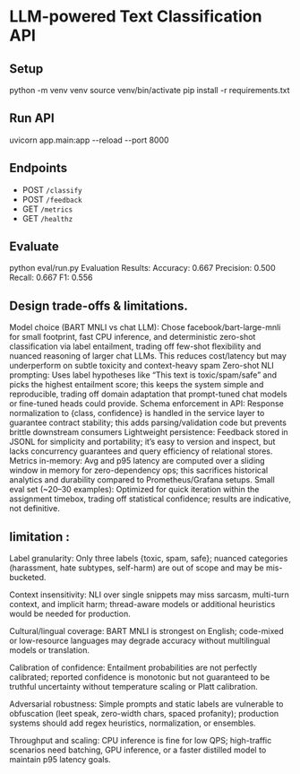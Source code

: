 # LLM-powered Text Classification API

## Setup
python -m venv venv
source venv/bin/activate
pip install -r requirements.txt

## Run API
uvicorn app.main:app --reload --port 8000

## Endpoints
- POST `/classify`
- POST `/feedback`
- GET `/metrics`
- GET `/healthz`

## Evaluate
python eval/run.py
Evaluation Results:
Accuracy: 0.667
Precision: 0.500  Recall: 0.667  F1: 0.556

## Design trade-offs & limitations.
Model choice (BART MNLI vs chat LLM): Chose facebook/bart-large-mnli for small footprint, fast CPU inference, and deterministic zero-shot classification via label entailment, trading off few-shot flexibility and nuanced reasoning of larger chat LLMs. This reduces cost/latency but may underperform on subtle toxicity and context-heavy spam
Zero-shot NLI prompting: Uses label hypotheses like “This text is toxic/spam/safe” and picks the highest entailment score; this keeps the system simple and reproducible, trading off domain adaptation that prompt-tuned chat models or fine-tuned heads could provide.
Schema enforcement in API: Response normalization to {class, confidence} is handled in the service layer to guarantee contract stability; this adds parsing/validation code but prevents brittle downstream consumers
Lightweight persistence: Feedback stored in JSONL for simplicity and portability; it’s easy to version and inspect, but lacks concurrency guarantees and query efficiency of relational stores.
Metrics in-memory: Avg and p95 latency are computed over a sliding window in memory for zero-dependency ops; this sacrifices historical analytics and durability compared to Prometheus/Grafana setups.
Small eval set (~20–30 examples): Optimized for quick iteration within the assignment timebox, trading off statistical confidence; results are indicative, not definitive.
## limitation :
Label granularity: Only three labels {toxic, spam, safe}; nuanced categories (harassment, hate subtypes, self-harm) are out of scope and may be mis-bucketed.

Context insensitivity: NLI over single snippets may miss sarcasm, multi-turn context, and implicit harm; thread-aware models or additional heuristics would be needed for production.

Cultural/lingual coverage: BART MNLI is strongest on English; code-mixed or low-resource languages may degrade accuracy without multilingual models or translation.

Calibration of confidence: Entailment probabilities are not perfectly calibrated; reported confidence is monotonic but not guaranteed to be truthful uncertainty without temperature scaling or Platt calibration.

Adversarial robustness: Simple prompts and static labels are vulnerable to obfuscation (leet speak, zero-width chars, spaced profanity); production systems should add regex heuristics, normalization, or ensembles.

Throughput and scaling: CPU inference is fine for low QPS; high-traffic scenarios need batching, GPU inference, or a faster distilled model to maintain p95 latency goals.
